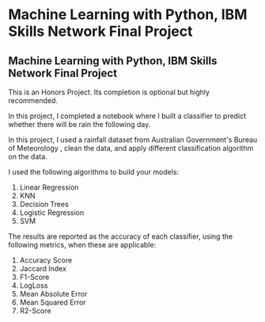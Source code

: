 # Machine Learning with Python, IBM Skills Network Final Project
## Machine Learning with Python, IBM Skills Network Final Project

This is an Honors Project. Its completion is optional but highly recommended.

In this project, I completed a notebook where I built a classifier to predict whether there will be rain the following day.

In this project, I used a rainfall dataset from Australian Government's Bureau of Meteorology , clean the data, and apply different classification algorithm on the data. 

I used the following algorithms to build your models:

1.  Linear Regression
2.  KNN
3.  Decision Trees
4.  Logistic Regression
5.  SVM


The results are reported as the accuracy of each classifier, using the following metrics, when these are applicable:

1. Accuracy Score
2. Jaccard Index
3. F1-Score
4. LogLoss
5. Mean Absolute Error
6. Mean Squared Error
7. R2-Score
